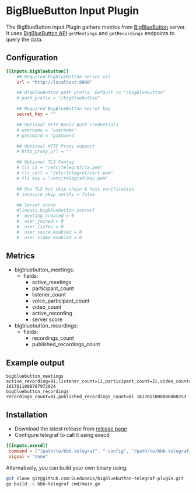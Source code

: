 # BigBlueButton Input Plugin

The BigBlueButton Input Plugin gathers metrics from [BigBlueButton](https://bigbluebutton.org/) server. It uses [BigBlueButton API](https://docs.bigbluebutton.org/dev/api.html) `getMeetings` and `getRecordings` endpoints to query the data.

## Configuration

```toml
[[inputs.bigbluebutton]]
	## Required BigBlueButton server url
	url = "http://localhost:8090"

	## BigBlueButton path prefix. Default is "/bigbluebutton"
	# path_prefix = "/bigbluebutton"

	## Required BigBlueButton secret key
	secret_key = ""

	## Optional HTTP Basic Auth Credentials
	# username = "username"
	# password = "pa$$word

	## Optional HTTP Proxy support
	# http_proxy_url = ""

	## Optional TLS Config
	# tls_ca = "/etc/telegraf/ca.pem"
	# tls_cert = "/etc/telegraf/cert.pem"
	# tls_key = "/etc/telegraf/key.pem"

	## Use TLS but skip chain & host verification
	# insecure_skip_verify = false

    ## Server score
	#[inputs.bigbluebutton.scores]
	#  meeting_created = 0
	#  user_joined = 0
	#  user_listen = 0
	#  user_voice_enabled = 0
	#  user_video_enabled = 0
```

## Metrics

- bigbluebutton_meetings:
  - fields:
    - active_meetings
    - participant_count
    - listener_count
    - voice_participant_count
    - video_count
    - active_recording
    - server score
- bigbluebutton_recordings:
  - fields:
    - recordings_count
    - published_recordings_count

## Example output
``` 
bigbluebutton_meetings active_recording=0i,listener_count=1i,participant_count=2i,video_count=0i,voice_participant_count=0i,score=9i,active_meetings=2i 1617611008787972024
bigbluebutton_recordings recordings_count=0i,published_recordings_count=0i 1617611008800460253
```

## Installation
* Download the latest release from [release page](https://github.com/SLedunois/bigbluebutton-telegraf-plugin/releases)
* Configure telegraf to call it using execd
 ```toml
[[inputs.execd]]
  command = ["/path/to/bbb-telegraf", "-config", "/path/to/bbb-telegraf/config", "-poll_interval", "10s"]
  signal = "none"
 ```

Alternatively, you can build your own binary using:
```bash
git clone git@github.com:SLedunois/bigbluebutton-telegraf-plugin.git
go build -o bbb-telegraf cmd/main.go
```